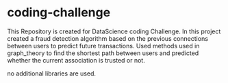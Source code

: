 # coding-challenge

This Repository is created for DataScience coding Challenge.
In this project created a fraud detection algorithm based on the previous connections between users to predict future transactions.
Used methods used in graph_theory to find the shortest path between users and predicted whether the current association is trusted or not.

no additional libraries are used.
